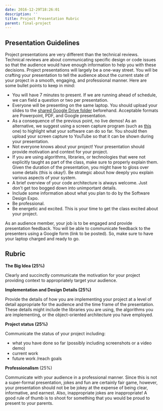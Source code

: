 ```yaml
---
date: 2016-12-29T18:26:01
description: ''
title: Project Presentation Rubric
parent: final-project
---
```


## Presentation Guidelines

Project presentations are very different than the technical reviews. Technical
reviews are about communicating specific design or code issues so that the
audience would have enough information to help you with these decisions.
Project presentations will largely be a one-way street. You will be crafting
your presentation to tell the audience about the current state of your project
in a smooth, engaging, and professional manner. Here are some bullet points to
keep in mind:

* You will have 7 minutes to present. If we are running ahead of schedule, we can field a question or two per presentation.
* Everyone will be presenting on the same laptop. You should upload your slides to the [shared Google Drive folder](https://drive.google.com/folderview?id=0B9WhE_eKaHEbUEhROTY1MEZYbGs&usp=sharing) beforehand. Acceptable formats are Powerpoint, PDF, and Google presentation.
* As a consequence of the previous point, no live demos! As an alternative, we suggest using a screen capture program (such as [this](http://www.maartenbaert.be/simplescreenrecorder/) one) to highlight what your software can do so far. You should then upload your screen capture to YouTube so that it can be shown during your presentation.
* Not everyone knows about your project! Your presentation should provide motivation and context for your project.
* If you are using algorithms, libraries, or technologies that were not explicitly taught as part of the class, make sure to properly explain them. Given the duration of the presentation, you might have to gloss over some details (this is okay!). Be strategic about how deeply you explain various aspects of your system.
* A brief overview of your code architecture is always welcome. Just don't get too bogged down into unimportant details.
* Include some information about what you plan to do by the Software Design Expo.
* Be professional.
* Be energetic and excited. This is your time to get the class excited about your project.

As an audience member, your job is to be engaged and provide presentation
feedback. You will be able to communicate feedback to the presenters using a
Google form (link to be posted). So, make sure to have your laptop charged and
ready to go.


## Rubric

**The Big Idea (25%)**

Clearly and succinctly communicate the motivation for your project providing
context to appropriately target your audience.


**Implementation and Design Details (25%)**

Provide the details of how you are implementing your project at a level of
detail appropriate for the audience and the time frame of the presentation.
These details might include the libraries you are using, the algorithms you
are implementing, or the object-oriented architecture you have employed.


**Project status (25%)**

Communicate the status of your project including:

* what you have done so far (possibly including screenshots or a video demo)
* current work
* future work /reach goals


**Professionalism**  (25%)

Communicate with your audience in a professional manner. Since this is not a
super-formal presentation, jokes and fun are certainly fair game, however,
your presentation should not be be jokey at the expense of being clear,
informative, and earnest. Also, inappropriate jokes are inappropriate! A good
rule of thumb is to shoot for something that you would be proud to present to
your parents.
